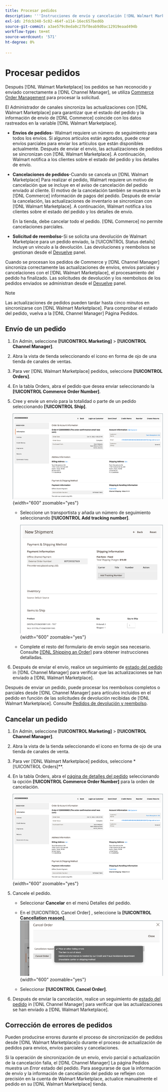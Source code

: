 ```yaml
---
title: Procesar pedidos
description: '''Instrucciones de envío y cancelación [!DNL Walmart Marketplace] pedidos de Adobe Commerce y Magento Open Source."'
exl-id: 2fdcb348-5c02-464f-a114-16ec657bed6b
source-git-commit: a3ae579c0eda0c27bf8eab9d0ac12919eaad494b
workflow-type: tm+mt
source-wordcount: '571'
ht-degree: 0%

---
```


# Procesar pedidos

Después [!DNL Walmart Marketplace] los pedidos se han reconocido y enviado correctamente a [!DNL Channel Manager], se utiliza [Commerce Order Management](https://experienceleague.adobe.com/docs/commerce-admin/stores-sales/order-management/orders/orders.html#orders-workspace) para procesar la solicitud.

El Administrador de canales sincroniza las actualizaciones con [!DNL Walmart Marketplace] para garantizar que el estado del pedido y la información de envío de [!DNL Commerce] coincide con los datos rastreados en la variable [!DNL Walmart Marketplace].

* **Envíos de pedidos**- Walmart requiere un número de seguimiento para todos los envíos. Si algunos artículos están agotados, puede crear envíos parciales para enviar los artículos que están disponibles actualmente. Después de enviar el envío, las actualizaciones de pedidos se sincronizan con [!DNL Walmart Marketplace]. A continuación, Walmart notifica a los clientes sobre el estado del pedido y los detalles de envío.

* **Cancelaciones de pedidos**-Cuando se cancela un [!DNL Walmart Marketplace] Para realizar el pedido, Walmart requiere un motivo de cancelación que se incluye en el aviso de cancelación del pedido enviado al cliente. El motivo de la cancelación también se muestra en la [!DNL Commerce] información de pagos del pedido. Después de enviar la cancelación, las actualizaciones de inventario se sincronizan con [!DNL Walmart Marketplace]. A continuación, Walmart notifica a los clientes sobre el estado del pedido y los detalles de envío.

   En la tienda, debe cancelar todo el pedido. [!DNL Commerce] no permite cancelaciones parciales.

* **Solicitud de reembolso**-Si se solicita una devolución de Walmart Marketplace para un pedido enviado, la [!UICONTROL Status details] incluye un vínculo a la devolución. Las devoluciones y reembolsos se gestionan desde el [Devuelve](return-refund-orders.md) panel.

Cuando se procesan los pedidos de Commerce y [!DNL Channel Manager] sincroniza correctamente las actualizaciones de envíos, envíos parciales y cancelaciones con el [!DNL Walmart Marketplace], el procesamiento del pedido ha finalizado. Las solicitudes de devolución y los reembolsos de los pedidos enviados se administran desde el [Devuelve](return-refund-orders.md) panel.

>[!NOTE]
>
> Las actualizaciones de pedidos pueden tardar hasta cinco minutos en sincronizarse con [!DNL Walmart Marketplace]. Para comprobar el estado del pedido, vuelva a la [!DNL Channel Manager] Página Pedidos.

## Envío de un pedido

1. En Admin, seleccione **[!UICONTROL Marketing]** > **[!UICONTROL Channel Manager]**.

1. Abra la vista de tienda seleccionando el icono en forma de ojo de una tienda de canales de ventas.

1. Para ver [!DNL Walmart Marketplace] pedidos, seleccione **[!UICONTROL Orders]**.

1. En la tabla Orders, abra el pedido que desea enviar seleccionando la **[!UICONTROL Commerce Order Number]**.

1. Cree y envíe un envío para la totalidad o parte de un pedido seleccionando **[!UICONTROL Ship]**.

   ![Vista de detalles de pedido comercial para un [!DNL Walmart Marketplace] pedido](assets/order-detail-with-external-order-id.png){width="600" zoomable="yes"}

   * Seleccione un transportista y añada un número de seguimiento seleccionando **[!UICONTROL Add tracking number]**.

      ![Vista de detalles de pedido comercial para un [!DNL Walmart Marketplace] pedido](assets/order-shipment-add-tracking-number.png){width="600" zoomable="yes"}

   * Complete el resto del formulario de envío según sea necesario. Consulte [[!DNL Shipping an Order]](https://experienceleague.adobe.com/docs/commerce-admin/stores-sales/order-management/orders/order-ship.html) para obtener instrucciones detalladas.

1. Después de enviar el envío, realice un seguimiento de [estado del pedido](manage-orders.md#about-order-status) in [!DNL Channel Manager] para verificar que las actualizaciones se han enviado a [!DNL Walmart Marketplace].

Después de enviar un pedido, puede procesar los reembolsos completos o parciales desde [!DNL Channel Manager] para artículos incluidos en el pedido en función de las solicitudes de devolución recibidas de [!DNL Walmart Marketplace]. Consulte [Pedidos de devolución y reembolso](return-refund-orders.md).

## Cancelar un pedido

1. En Admin, seleccione **[!UICONTROL Marketing]** > **[!UICONTROL Channel Manager]**.

1. Abra la vista de la tienda seleccionando el icono en forma de ojo de una tienda de canales de venta.

1. Para ver [!DNL Walmart Marketplace] pedidos, seleccione *[!UICONTROL Orders]**.

1. En la tabla Orders, abra el [página de detalles del pedido](manage-orders.md#view-order-detail) seleccionando la opción **[!UICONTROL Commerce Order Number]** para la orden de cancelación.

   ![Vista de detalles de pedido comercial para un[!DNL Walmart Marketplace]pedido](assets/order-detail-with-external-order-id.png){width="600" zoomable="yes"}

1. Cancele el pedido.

   * Seleccionar **Cancelar** en el menú Detalles del pedido.

   * En el [!UICONTROL Cancel Order] , seleccione la **[!UICONTROL Cancellation reason]**.
   ![Vista de detalles de pedido comercial para un [!DNL Walmart Marketplace] pedido](assets/cancel-order-reason-selector.png){width="600" zoomable="yes"}

   * Seleccionar **[!UICONTROL Cancel Order]**.


1. Después de enviar la cancelación, realice un seguimiento de [estado del pedido](manage-orders.md#about-order-status) in [!DNL Channel Manager] para verificar que las actualizaciones se han enviado a [!DNL Walmart Marketplace].

## Corrección de errores de pedidos

Pueden producirse errores durante el proceso de sincronización de pedidos desde [!DNL Walmart Marketplace]o durante el proceso de actualización de pedidos para envíos, envíos parciales y cancelaciones.

Si la operación de sincronización de un envío, envío parcial o actualización de la cancelación falla, el [!DNL Channel Manager] La página Pedidos muestra un _Error_ estado del pedido. Para asegurarse de que la información de envío y la información de cancelación del pedido se reflejen con precisión en la cuenta de Walmart Marketplace, actualice manualmente el pedido en su [!DNL Walmart Marketplace] tienda.


